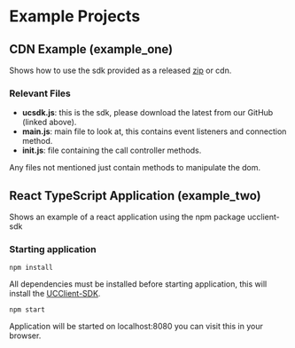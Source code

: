 # Example Projects

## CDN Example (example_one)

Shows how to use the sdk provided as a released [zip](https://github.com/mondago/ucclient-js-sdk/releases/) or cdn.

### Relevant Files

- **ucsdk.js**: this is the sdk, please download the latest from our GitHub (linked above).
- **main.js**: main file to look at, this contains event listeners and connection method.
- **init.js**: file containing the call controller methods.

Any files not mentioned just contain methods to manipulate the dom.

## React TypeScript Application (example_two)

Shows an example of a react application using the npm package ucclient-sdk

### Starting application

```
npm install
```

All dependencies must be installed before starting application, this will install the [UCClient-SDK][1].

```
npm start
```

Application will be started on localhost:8080 you can visit this in your browser.

[1]: https://github.com/mondago/ucclient-js-sdk
